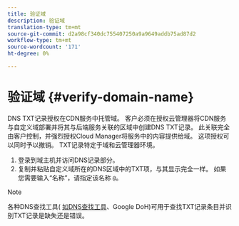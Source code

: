 ```yaml
---
title: 验证域
description: 验证域
translation-type: tm+mt
source-git-commit: d2a98cf340dc755407250a9a9649addb75ad87d2
workflow-type: tm+mt
source-wordcount: '171'
ht-degree: 0%

---
```



# 验证域 {#verify-domain-name}

DNS TXT记录授权在CDN服务中托管域。 客户必须在授权云管理器将CDN服务与自定义域部署并将其与后端服务关联的区域中创建DNS TXT记录。 此关联完全由客户控制，并强烈授权Cloud Manager将服务中的内容提供给域。 这项授权可以同时予以撤销。 TXT记录特定于域和云管理器环境。

1. 登录到域主机并访问DNS记录部分。
1. 复制并粘贴自定义域所在的DNS区域中的TXT项，与其显示完全一样。 如果您需要输入“名称”，请指定该名称 `@`。

>[!NOTE]
>各种DNS查找工具( [如DNS查找工具](https://www.ultratools.com/tools/dnsLookup)、Google DoH)可用于查找TXT记录条目并识别TXT记录是缺失还是错误。
